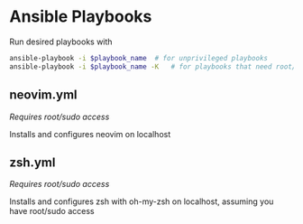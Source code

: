 # Ansible Playbooks

Run desired playbooks with

```bash
ansible-playbook -i $playbook_name	# for unprivileged playbooks
ansible-playbook -i $playbook_name -K	# for playbooks that need root/sudo
```

## neovim.yml

*Requires root/sudo access*

Installs and configures neovim on localhost

## zsh.yml

*Requires root/sudo access*

Installs and configures zsh with oh-my-zsh on localhost, assuming you have
root/sudo access

